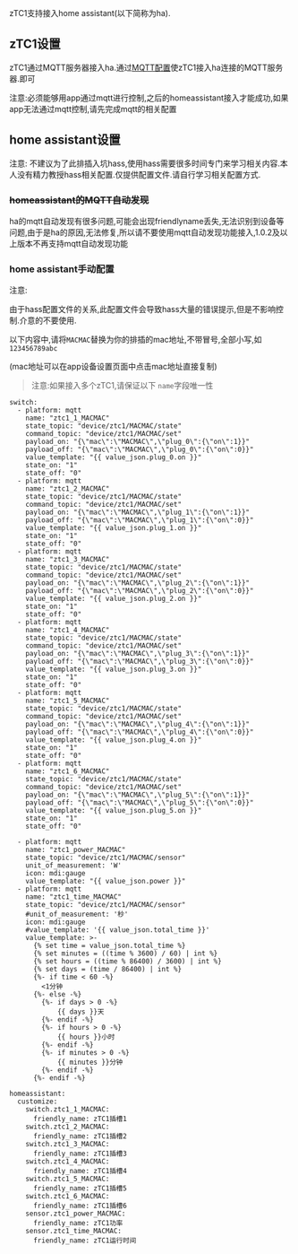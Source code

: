 zTC1支持接入home assistant(以下简称为ha).

## zTC1设置

zTC1通过MQTT服务器接入ha.通过[MQTT配置](https://github.com/a2633063/zTC1/wiki/开始使用#MQTT配置)使zTC1接入ha连接的MQTT服务器.即可

注意:必须能够用app通过mqtt进行控制,之后的homeassistant接入才能成功,如果app无法通过mqtt控制,请先完成mqtt的相关配置



## home assistant设置

注意: 不建议为了此排插入坑hass,使用hass需要很多时间专门来学习相关内容.本人没有精力教授hass相关配置.仅提供配置文件.请自行学习相关配置方式.

### ~~homeassistant的MQTT自动发现~~

ha的mqtt自动发现有很多问题,可能会出现friendlyname丢失,无法识别到设备等问题,由于是ha的原因,无法修复,所以请不要使用mqtt自动发现功能接入,1.0.2及以上版本不再支持mqtt自动发现功能

### home assistant手动配置

注意:

​	由于hass配置文件的关系,此配置文件会导致hass大量的错误提示,但是不影响控制.介意的不要使用.

  

以下内容中,请将`MACMAC`替换为你的排插的mac地址,不带冒号,全部小写,如`123456789abc`

(mac地址可以在app设备设置页面中点击mac地址直接复制)

>  注意:如果接入多个zTC1,请保证以下 `name`字段唯一性

```
switch:
  - platform: mqtt
    name: "ztc1_1_MACMAC"
    state_topic: "device/ztc1/MACMAC/state"
    command_topic: "device/ztc1/MACMAC/set"
    payload_on: "{\"mac\":\"MACMAC\",\"plug_0\":{\"on\":1}}"
    payload_off: "{\"mac\":\"MACMAC\",\"plug_0\":{\"on\":0}}"
    value_template: "{{ value_json.plug_0.on }}"
    state_on: "1"
    state_off: "0"
  - platform: mqtt
    name: "ztc1_2_MACMAC"
    state_topic: "device/ztc1/MACMAC/state"
    command_topic: "device/ztc1/MACMAC/set"
    payload_on: "{\"mac\":\"MACMAC\",\"plug_1\":{\"on\":1}}"
    payload_off: "{\"mac\":\"MACMAC\",\"plug_1\":{\"on\":0}}"
    value_template: "{{ value_json.plug_1.on }}"
    state_on: "1"
    state_off: "0"
  - platform: mqtt
    name: "ztc1_3_MACMAC"
    state_topic: "device/ztc1/MACMAC/state"
    command_topic: "device/ztc1/MACMAC/set"
    payload_on: "{\"mac\":\"MACMAC\",\"plug_2\":{\"on\":1}}"
    payload_off: "{\"mac\":\"MACMAC\",\"plug_2\":{\"on\":0}}"
    value_template: "{{ value_json.plug_2.on }}"
    state_on: "1"
    state_off: "0"
  - platform: mqtt
    name: "ztc1_4_MACMAC"
    state_topic: "device/ztc1/MACMAC/state"
    command_topic: "device/ztc1/MACMAC/set"
    payload_on: "{\"mac\":\"MACMAC\",\"plug_3\":{\"on\":1}}"
    payload_off: "{\"mac\":\"MACMAC\",\"plug_3\":{\"on\":0}}"
    value_template: "{{ value_json.plug_3.on }}"
    state_on: "1"
    state_off: "0"
  - platform: mqtt
    name: "ztc1_5_MACMAC"
    state_topic: "device/ztc1/MACMAC/state"
    command_topic: "device/ztc1/MACMAC/set"
    payload_on: "{\"mac\":\"MACMAC\",\"plug_4\":{\"on\":1}}"
    payload_off: "{\"mac\":\"MACMAC\",\"plug_4\":{\"on\":0}}"
    value_template: "{{ value_json.plug_4.on }}"
    state_on: "1"
    state_off: "0"
  - platform: mqtt
    name: "ztc1_6_MACMAC"
    state_topic: "device/ztc1/MACMAC/state"
    command_topic: "device/ztc1/MACMAC/set"
    payload_on: "{\"mac\":\"MACMAC\",\"plug_5\":{\"on\":1}}"
    payload_off: "{\"mac\":\"MACMAC\",\"plug_5\":{\"on\":0}}"
    value_template: "{{ value_json.plug_5.on }}"
    state_on: "1"
    state_off: "0"

  - platform: mqtt
    name: "ztc1_power_MACMAC"
    state_topic: "device/ztc1/MACMAC/sensor"
    unit_of_measurement: 'W'
    icon: mdi:gauge
    value_template: "{{ value_json.power }}"
  - platform: mqtt
    name: "ztc1_time_MACMAC"
    state_topic: "device/ztc1/MACMAC/sensor"
    #unit_of_measurement: '秒'
    icon: mdi:gauge
    #value_template: '{{ value_json.total_time }}'
    value_template: >-
      {% set time = value_json.total_time %}
      {% set minutes = ((time % 3600) / 60) | int %}
      {% set hours = ((time % 86400) / 3600) | int %}
      {% set days = (time / 86400) | int %}
      {%- if time < 60 -%}
        <1分钟
      {%- else -%}
        {%- if days > 0 -%}
            {{ days }}天
        {%- endif -%}
        {%- if hours > 0 -%}
            {{ hours }}小时
        {%- endif -%}
        {%- if minutes > 0 -%}
            {{ minutes }}分钟
        {%- endif -%}
      {%- endif -%}
    
homeassistant:
  customize:
    switch.ztc1_1_MACMAC:
      friendly_name: zTC1插槽1
    switch.ztc1_2_MACMAC:
      friendly_name: zTC1插槽2
    switch.ztc1_3_MACMAC:
      friendly_name: zTC1插槽3
    switch.ztc1_4_MACMAC:
      friendly_name: zTC1插槽4
    switch.ztc1_5_MACMAC:
      friendly_name: zTC1插槽5
    switch.ztc1_6_MACMAC:
      friendly_name: zTC1插槽6
    sensor.ztc1_power_MACMAC:
      friendly_name: zTC1功率
    sensor.ztc1_time_MACMAC:
      friendly_name: zTC1运行时间
```

